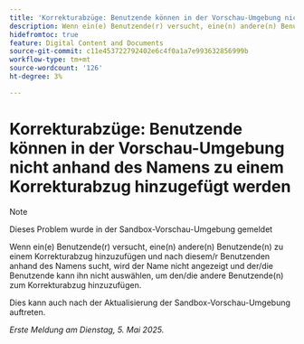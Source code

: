 ```yaml
---
title: 'Korrekturabzüge: Benutzende können in der Vorschau-Umgebung nicht anhand des Namens zu einem Korrekturabzug hinzugefügt werden'
description: Wenn ein(e) Benutzende(r) versucht, eine(n) andere(n) Benutzende(n) zu einem Korrekturabzug hinzuzufügen und nach diesem/r Benutzenden anhand des Namens sucht, wird der Name nicht angezeigt und der/die Benutzende kann ihn nicht auswählen, um den/die andere Benutzende(n) zum Korrekturabzug hinzuzufügen.
hidefromtoc: true
feature: Digital Content and Documents
source-git-commit: c11e453722792402e6c4f0a1a7e993632856999b
workflow-type: tm+mt
source-wordcount: '126'
ht-degree: 3%

---
```



# Korrekturabzüge: Benutzende können in der Vorschau-Umgebung nicht anhand des Namens zu einem Korrekturabzug hinzugefügt werden

>[!NOTE]
>
>Dieses Problem wurde in der Sandbox-Vorschau-Umgebung gemeldet

Wenn ein(e) Benutzende(r) versucht, eine(n) andere(n) Benutzende(n) zu einem Korrekturabzug hinzuzufügen und nach diesem/r Benutzenden anhand des Namens sucht, wird der Name nicht angezeigt und der/die Benutzende kann ihn nicht auswählen, um den/die andere Benutzende(n) zum Korrekturabzug hinzuzufügen.

Dies kann auch nach der Aktualisierung der Sandbox-Vorschau-Umgebung auftreten.

_Erste Meldung am Dienstag, 5. Mai 2025._
